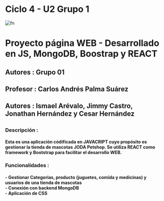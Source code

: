 <h1>Ciclo 4 - U2 Grupo 1</h1>

![fn](https://user-images.githubusercontent.com/108905881/200950809-89268c1a-5fd7-4ce0-bb1c-6bbcd1ee2045.png)

<h1>Proyecto página WEB - Desarrollado en JS, MongoDB, Boostrap y REACT</h1>
<h2>Autores : Grupo 01</h2>
<h2>Profesor : Carlos Andrés Palma Suárez</h2>
<h2>Autores : Ismael Arévalo, Jimmy Castro, Jonathan Hernández y Cesar Hernández<h2>
<h3>Descripción :</h3>
<h4>Esta es una aplicación códificada en JAVACRIPT cuyo propósito es gestionar la tienda de mascotas JODA Petshop. Se utiliza REACT como framework y Bootstrap para facilitar el desarrollo WEB.</h4>

<h3>Funcionalidades :</h3>
<h4>
- Gestionar Categorias, producto (juguetes, comida y medicinas) y usuarios de una tienda de mascotas<br>
- Conexión con backend MongoDB<br>
- Aplicación de CSS</h4>
